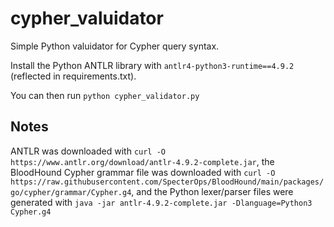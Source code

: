 # cypher_valuidator
Simple Python valuidator for Cypher query syntax.

Install the Python ANTLR library with `antlr4-python3-runtime==4.9.2` (reflected in requirements.txt).

You can then run `python cypher_validator.py`

## Notes

ANTLR was downloaded with `curl -O https://www.antlr.org/download/antlr-4.9.2-complete.jar`, the BloodHound Cypher grammar file was downloaded with `curl -O https://raw.githubusercontent.com/SpecterOps/BloodHound/main/packages/go/cypher/grammar/Cypher.g4`, and the Python lexer/parser files were generated with `java -jar antlr-4.9.2-complete.jar -Dlanguage=Python3 Cypher.g4`
